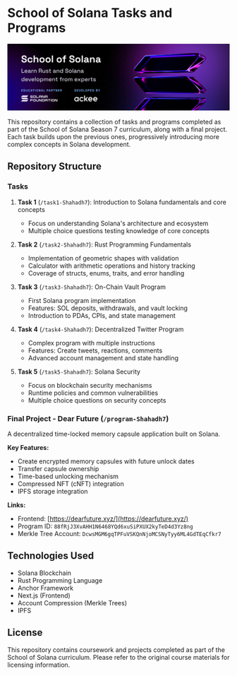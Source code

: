 # School of Solana Tasks and Programs

![School of Solana](https://github.com/Ackee-Blockchain/school-of-solana/blob/master/.banner/banner.png?raw=true)

This repository contains a collection of tasks and programs completed as part of the School of Solana Season 7 curriculum, along with a final project. Each task builds upon the previous ones, progressively introducing more complex concepts in Solana development.

## Repository Structure

### Tasks
1. **Task 1** (`/task1-Shahadh7`): Introduction to Solana fundamentals and core concepts
   - Focus on understanding Solana's architecture and ecosystem
   - Multiple choice questions testing knowledge of core concepts

2. **Task 2** (`/task2-Shahadh7`): Rust Programming Fundamentals
   - Implementation of geometric shapes with validation
   - Calculator with arithmetic operations and history tracking
   - Coverage of structs, enums, traits, and error handling

3. **Task 3** (`/task3-Shahadh7`): On-Chain Vault Program
   - First Solana program implementation
   - Features: SOL deposits, withdrawals, and vault locking
   - Introduction to PDAs, CPIs, and state management

4. **Task 4** (`/task4-Shahadh7`): Decentralized Twitter Program
   - Complex program with multiple instructions
   - Features: Create tweets, reactions, comments
   - Advanced account management and state handling

5. **Task 5** (`/task5-Shahadh7`): Solana Security
   - Focus on blockchain security mechanisms
   - Runtime policies and common vulnerabilities
   - Multiple choice questions on security concepts

### Final Project - Dear Future (`/program-Shahadh7`)
A decentralized time-locked memory capsule application built on Solana.

**Key Features:**
- Create encrypted memory capsules with future unlock dates
- Transfer capsule ownership
- Time-based unlocking mechanism
- Compressed NFT (cNFT) integration
- IPFS storage integration

**Links:**
- Frontend: [https://dearfuture.xyz/](https://dearfuture.xyz/)
- Program ID: `88fRjJ3XvAHH1N6468YQd6xuSiPXUX2kyTeD4d3Yz8ng`
- Merkle Tree Account: `DcwsMGM6gqTPFuVSKQnNjoMCSNyTyy6ML4GdTEqCfkr7`

## Technologies Used
- Solana Blockchain
- Rust Programming Language
- Anchor Framework
- Next.js (Frontend)
- Account Compression (Merkle Trees)
- IPFS

## License
This repository contains coursework and projects completed as part of the School of Solana curriculum. Please refer to the original course materials for licensing information.


